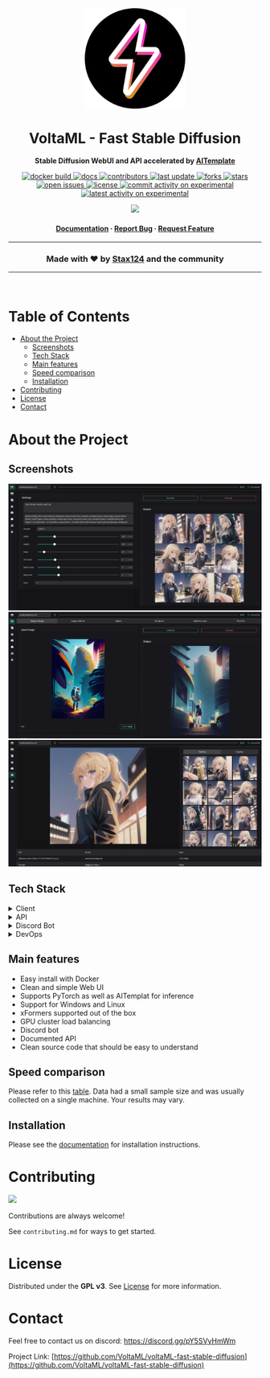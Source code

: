 <div align="center">

  <img src="static/volta-rounded.svg" alt="logo" width="200" height="auto" />
  <h1>VoltaML - Fast Stable Diffusion</h1>
  
  <p><b>
    Stable Diffusion WebUI and API accelerated by <a href="https://github.com/facebookincubator/AITemplate">AITemplate</a> 
  </b></p>
  
  
  <p>
    <a href="https://github.com/VoltaML/voltaML-fast-stable-diffusion/actions/workflows/docker_build_main.yml">
      <img src="https://github.com/VoltaML/voltaML-fast-stable-diffusion/actions/workflows/docker_build_main.yml/badge.svg" alt="docker build" />
    </a>
    <a href="https://github.com/VoltaML/voltaML-fast-stable-diffusion/actions/workflows/docs.yml">
      <img src="https://github.com/VoltaML/voltaML-fast-stable-diffusion/actions/workflows/docs.yml/badge.svg" alt="docs" />
    </a>
    <a href="https://github.com/VoltaML/voltaML-fast-stable-diffusion/graphs/contributors">
      <img src="https://img.shields.io/github/contributors/VoltaML/voltaML-fast-stable-diffusion" alt="contributors" />
    </a>
    <a href="">
      <img src="https://img.shields.io/github/last-commit/VoltaML/voltaML-fast-stable-diffusion" alt="last update" />
    </a>
    <a href="https://github.com/VoltaML/voltaML-fast-stable-diffusion/network/members">
      <img src="https://img.shields.io/github/forks/VoltaML/voltaML-fast-stable-diffusion" alt="forks" />
    </a>
    <a href="https://github.com/VoltaML/voltaML-fast-stable-diffusion/stargazers">
      <img src="https://img.shields.io/github/stars/VoltaML/voltaML-fast-stable-diffusion" alt="stars" />
    </a>
    <a href="https://github.com/VoltaML/voltaML-fast-stable-diffusion/issues/">
      <img src="https://img.shields.io/github/issues/VoltaML/voltaML-fast-stable-diffusion" alt="open issues" />
    </a>
    <a href="https://github.com/VoltaML/voltaML-fast-stable-diffusion/blob/master/LICENSE">
      <img src="https://img.shields.io/github/license/VoltaML/voltaML-fast-stable-diffusion.svg" alt="license" />
    </a>
    <a href="https://github.com/voltaML/voltaML-fast-stable-diffusion/tree/experimental">
      <img src="https://img.shields.io/github/commit-activity/m/VoltaML/voltaML-fast-stable-diffusion/experimental?label=commit%20activity%20-%20experimental" alt="commit activity on experimental" />
    </a>
    <a href="https://github.com/voltaML/voltaML-fast-stable-diffusion/tree/experimental">
      <img src="https://img.shields.io/github/last-commit/VoltaMl/voltaML-fast-stable-diffusion/experimental?label=last%20commit%20-%20experimental" alt="latest activity on experimental" />
    </a>
  </p>
  <a href="https://discord.gg/pY5SVyHmWm"> <img src="https://dcbadge.vercel.app/api/server/pY5SVyHmWm" /> </a> 
    
  <h4>
      <a href="https://voltaml.github.io/voltaML-fast-stable-diffusion/">Documentation</a>
    <span> · </span>
      <a href="https://github.com/VoltaML/voltaML-fast-stable-diffusion/issues/new/choose">Report Bug</a>
    <span> · </span>
      <a href="https://github.com/VoltaML/voltaML-fast-stable-diffusion/issues/new/choose">Request Feature</a>
  </h4>

</div>

<hr>
<h3 align="center">Made with ❤️ by <a href="https://github.com/Stax124/">Stax124</a> and the community</h3>
<hr>

<br />

<h1> Table of Contents</h1>

- [About the Project](#about-the-project)
  - [Screenshots](#screenshots)
  - [Tech Stack](#tech-stack)
  - [Main features](#main-features)
  - [Speed comparison](#speed-comparison)
  - [Installation](#installation)
- [Contributing](#contributing)
- [License](#license)
- [Contact](#contact)

# About the Project

## Screenshots

<div align="center"> 
  <img src="docs/static/frontend/frontend-txt2img.webp" alt="screenshot" />
  <img src="docs/static/frontend/frontend-img2img.webp" alt="screenshot" />
  <img src="docs/static/frontend/frontend-browser.webp" alt="screenshot" />
</div>

## Tech Stack

<details>
  <summary>Client</summary>
  <ul>
    <li><a href="https://www.typescriptlang.org/">Typescript</a></li>
    <li><a href="https://vuejs.org/">Vue.js</a></li>
    <li><a href="https://www.naiveui.com/en-US/dark">NaiveUI</a></li>
    <li><a href="https://ionic.io/ionicons">Ionicons</a></li>
  </ul>
</details>

<details>
  <summary>API</summary>
  <ul>
    <li><a href="https://www.python.org/">Python</a></li>
    <li><a href="https://fastapi.tiangolo.com/">FastAPI</a></li>
    <li><a href="https://pytorch.org/">PyTorch</a></li>
    <li><a href="https://github.com/facebookincubator/AITemplate">AITemplate</a></li>
    <li><a href="https://github.com/facebookresearch/xformers">xFormers</a></li>
    <li><a href="https://websockets.readthedocs.io/en/stable/">WebSockets</a></li>
  </ul>
</details>

<details>
<summary>Discord Bot</summary>
  <ul>
    <li><a href="https://github.com/Rapptz/discord.py">Discord.py</a></li>
  </ul>
</details>

<details>
<summary>DevOps</summary>
  <ul>
    <li><a href="https://www.docker.com/">Docker</a></li>
    <li><a href="https://github.com/features/actions">GitHub Actions</a></li>
    <li><a href="https://pages.github.com/">GitHub Pages</a></li>
    <li><a href="https://vitepress.vuejs.org/">VitePress</a></li>
  </ul>
</details>

## Main features

- Easy install with Docker
- Clean and simple Web UI
- Supports PyTorch as well as AITemplat for inference
- Support for Windows and Linux
- xFormers supported out of the box
- GPU cluster load balancing
- Discord bot
- Documented API
- Clean source code that should be easy to understand

## Speed comparison

Please refer to this [table](https://voltaml.github.io/voltaML-fast-stable-diffusion/getting-started/introduction#speed-comparison). Data had a small sample size and was usually collected on a single machine. Your results may vary.

## Installation

Please see the [documentation](https://voltaml.github.io/voltaML-fast-stable-diffusion/installation/local) for installation instructions.

# Contributing

<a href="https://github.com/VoltaML/voltaML-fast-stable-diffusion/graphs/contributors">
  <img src="https://contrib.rocks/image?repo=VoltaML/voltaML-fast-stable-diffusion" />
</a>

Contributions are always welcome!

See `contributing.md` for ways to get started.

# License

Distributed under the <b>GPL v3</b>. See [License](https://github.com/VoltaML/voltaML-fast-stable-diffusion/blob/experimental/License) for more information.

# Contact

Feel free to contact us on discord: https://discord.gg/pY5SVyHmWm

Project Link: [https://github.com/VoltaML/voltaML-fast-stable-diffusion](https://github.com/VoltaML/voltaML-fast-stable-diffusion)
